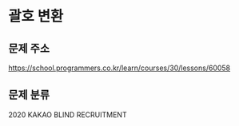 # 괄호 변환

## 문제 주소
https://school.programmers.co.kr/learn/courses/30/lessons/60058

## 문제 분류
2020 KAKAO BLIND RECRUITMENT

